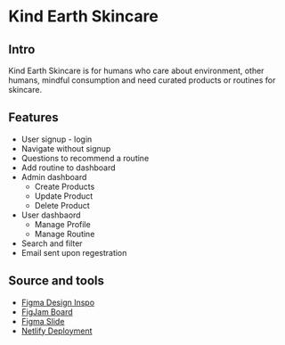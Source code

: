 ﻿# Kind Earth Skincare

## Intro

Kind Earth Skincare is for humans who care about environment, other humans, mindful consumption and need curated products or routines for skincare.

## Features

- User signup - login
- Navigate without signup
- Questions to recommend a routine
- Add routine to dashboard
- Admin dashboard
   - Create Products
   - Update Product
   - Delete Product
- User dashbaord
   - Manage Profile
   - Manage Routine
- Search and filter
- Email sent upon regestration

## Source and tools
- [Figma Design Inspo](https://www.figma.com/design/c2cu6Ibahgz1BqYKOdzrRJ/Low-fi-design?t=9DSMgO1gOeweSRwT-0)
- [FigJam Board](https://www.figma.com/board/XnSUDxolkJOaFkZ4qN7uAo/Personas-_-SiteMaps?node-id=0-1&t=9DSMgO1gOeweSRwT-0)
- [Figma Slide](https://www.figma.com/slides/wQRih5Ms0tM27sjWlUIDUP/Presentation?node-id=1-445&t=9DSMgO1gOeweSRwT-0)
- [Netlify Deployment](https://kindearthskincare.netlify.app/)
